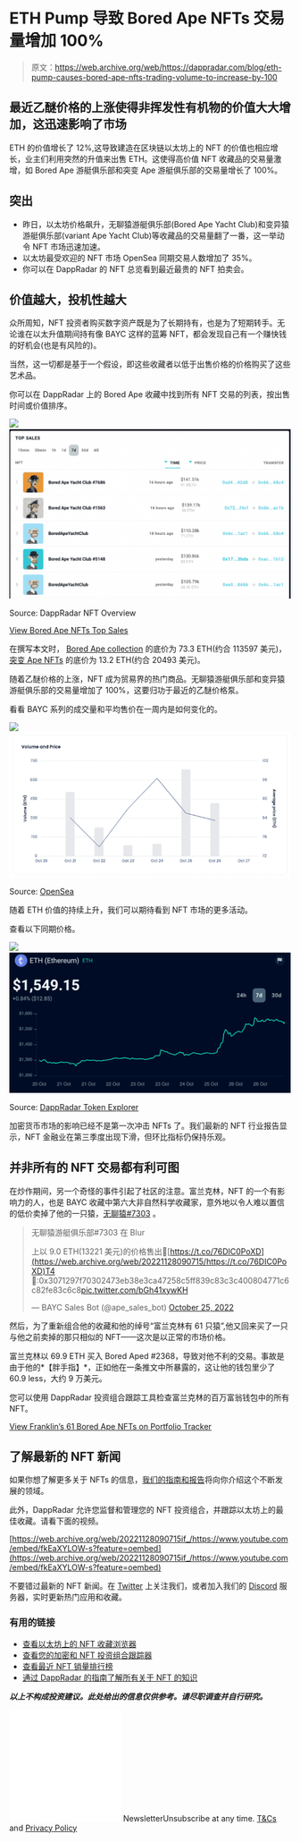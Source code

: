 # ETH Pump 导致 Bored Ape NFTs 交易量增加 100%

> 原文：<https://web.archive.org/web/https://dappradar.com/blog/eth-pump-causes-bored-ape-nfts-trading-volume-to-increase-by-100>

## 最近乙醚价格的上涨使得非挥发性有机物的价值大大增加，这迅速影响了市场

ETH 的价值增长了 12%,这导致建造在区块链以太坊上的 NFT 的价值也相应增长，业主们利用突然的升值来出售 ETH。这使得高价值 NFT 收藏品的交易量激增，如 Bored Ape 游艇俱乐部和突变 Ape 游艇俱乐部的交易量增长了 100%。

## 突出

*   昨日，以太坊价格飙升，无聊猿游艇俱乐部(Bored Ape Yacht Club)和变异猿游艇俱乐部(variant Ape Yacht Club)等收藏品的交易量翻了一番，这一举动令 NFT 市场迅速加速。
*   以太坊最受欢迎的 NFT 市场 OpenSea 同期交易人数增加了 35%。
*   你可以在 DappRadar 的 NFT 总览看到最近最贵的 NFT 拍卖会。

## 价值越大，投机性越大

众所周知，NFT 投资者购买数字资产既是为了长期持有，也是为了短期转手。无论谁在以太升值期间持有像 BAYC 这样的蓝筹 NFT，都会发现自己有一个赚快钱的好机会(也是有风险的)。

当然，这一切都是基于一个假设，即这些收藏者以低于出售价格的价格购买了这些艺术品。

你可以在 DappRadar 上的 Bored Ape 收藏中找到所有 NFT 交易的列表，按出售时间或价值排序。

![](img/64a975992b73ed4ff6bed05a24ba5553.png)![Bored Ape NFT Transactions DappRadar](img/b7b42ab8f74f922e49e13955fc6b938b.png)

Source: DappRadar NFT Overview

[View Bored Ape NFTs Top Sales](https://web.archive.org/web/20221128090715/https://dappradar.com/nft/sales)

在撰写本文时， [Bored Ape collection](https://web.archive.org/web/20221128090715/https://dappradar.com/ethereum/collectibles/bored-ape-yacht-club) 的底价为 73.3 ETH(约合 113597 美元)，[突变 Ape NFTs](https://web.archive.org/web/20221128090715/https://dappradar.com/ethereum/collectibles/mutant-ape-yacht-club) 的底价为 13.2 ETH(约合 20493 美元)。

随着乙醚价格的上涨，NFT 成为贸易界的热门商品。无聊猿游艇俱乐部和变异猿游艇俱乐部的交易量增加了 100%，这要归功于最近的乙醚价格泵。

看看 BAYC 系列的成交量和平均售价在一周内是如何变化的。

![](img/7d36c1714fdf7490573e516cacff577c.png)![BAYC Analytics on OpenSea](img/c0d8a82b39dbca83a9086baf705c4b64.png)

Source: [OpenSea](https://web.archive.org/web/20221128090715/https://dappradar.com/multichain/marketplaces/opensea)

随着 ETH 价值的持续上升，我们可以期待看到 NFT 市场的更多活动。

查看以下同期价格。

![](img/4b12d476baa917ee41951c0575435bfd.png)![ETH token price pump DappRadar](img/f85878896da3b83b1ab46d548e5c9ff2.png)

Source: [DappRadar Token Explorer](https://web.archive.org/web/20221128090715/https://dappradar.com/hub/token/eth/ETH)

加密货币市场的影响已经不是第一次冲击 NFTs 了。我们最新的 NFT 行业报告显示，NFT 金融业在第三季度出现下滑，但环比指标仍保持乐观。

## 并非所有的 NFT 交易都有利可图

在炒作期间，另一个奇怪的事件引起了社区的注意。富兰克林，NFT 的一个有影响力的人，也是 BAYC 收藏中第六大非自然科学收藏家，意外地以令人难以置信的低价卖掉了他的一只猿，[无聊猿#7303](https://web.archive.org/web/20221128090715/https://dappradar.com/hub/assets/eth/0xbc4ca0eda7647a8ab7c2061c2e118a18a936f13d/7303) 。

> 无聊猿游艇俱乐部#7303 在 Blur
> 
> 上以 9.0 ETH(13221 美元)的价格售出🔗[https://t.co/76DIC0PoXD](https://web.archive.org/web/20221128090715/https://t.co/76DIC0PoXD)T4
> 🧾:0x3071297f70302473eb38e3ca47258c5ff839c83c3c400804771c6c82fe83c6c8[pic.twitter.com/bGh41xywKH](https://web.archive.org/web/20221128090715/https://t.co/bGh41xywKH)
> 
> — BAYC Sales Bot (@ape_sales_bot) [October 25, 2022](https://web.archive.org/web/20221128090715/https://twitter.com/ape_sales_bot/status/1585011639559954432?ref_src=twsrc%5Etfw)

然后，为了重新组合他的收藏和他的绰号“富兰克林有 61 只猿”,他又回来买了一只与他之前卖掉的那只相似的 NFT——这次是以正常的市场价格。

富兰克林以 69.9 ETH 买入 Bored Aped #2368，导致对他不利的交易。事故是由于他的*【胖手指】*，正如他在一条推文中所暴露的，这让他的钱包里少了 60.9 less，大约 9 万美元。

您可以使用 DappRadar 投资组合跟踪工具检查富兰克林的百万富翁钱包中的所有 NFT。

[View Franklin’s 61 Bored Ape NFTs on Portfolio Tracker](https://web.archive.org/web/20221128090715/https://dappradar.com/hub/wallet/eth/0xed2ab4948ba6a909a7751dec4f34f303eb8c7236/nfts)

## 了解最新的 NFT 新闻

如果你想了解更多关于 NFTs 的信息，[我们的指南和报告](https://web.archive.org/web/20221128090715/http://dappradar.com/blog/)将向你介绍这个不断发展的领域。

此外，DappRadar 允许您监督和管理您的 NFT 投资组合，并跟踪以太坊上的最佳收藏。请看下面的视频。

[https://web.archive.org/web/20221128090715if_/https://www.youtube.com/embed/fkEaXYLOW-s?feature=oembed](https://web.archive.org/web/20221128090715if_/https://www.youtube.com/embed/fkEaXYLOW-s?feature=oembed)

不要错过最新的 NFT 新闻。在 [Twitter](https://web.archive.org/web/20221128090715/https://twitter.com/DappRadar) 上关注我们，或者加入我们的 [Discord](https://web.archive.org/web/20221128090715/https://discord.com/invite/4ybbssrHkm) 服务器，实时更新热门应用和收藏。

### 有用的链接

*   [查看以太坊上的 NFT 收藏浏览器](https://web.archive.org/web/20221128090715/https://dappradar.com/hub/nft-explorer)
*   [查看您的加密和 NFT 投资组合跟踪器](https://web.archive.org/web/20221128090715/https://dappradar.com/hub/wallet/)
*   [查看最近 NFT 销量排行榜](https://web.archive.org/web/20221128090715/https://dappradar.com/nft/sales)
*   [通过 DappRadar 的指南了解所有关于 NFT 的知识](https://web.archive.org/web/20221128090715/https://dappradar.com/blog/category/nft)

***以上不构成投资建议。此处给出的信息仅供参考。请尽职调查并自行研究。***

![](img/6d5a4a2d609c56e1a5771717e54ba759.png) NewsletterUnsubscribe at any time. [T&Cs](https://web.archive.org/web/20221128090715/https://dappradar.com/terms) and [Privacy Policy](https://web.archive.org/web/20221128090715/https://dappradar.com/privacy-policy)